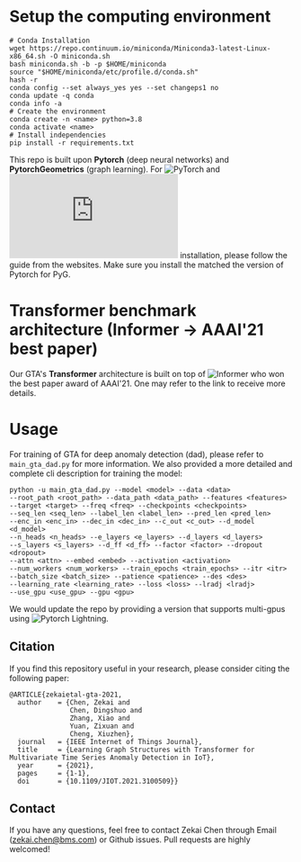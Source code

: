 # Setup the computing environment
```shell
# Conda Installation
wget https://repo.continuum.io/miniconda/Miniconda3-latest-Linux-x86_64.sh -O miniconda.sh
bash miniconda.sh -b -p $HOME/miniconda
source "$HOME/miniconda/etc/profile.d/conda.sh"
hash -r
conda config --set always_yes yes --set changeps1 no
conda update -q conda
conda info -a
# Create the environment
conda create -n <name> python=3.8
conda activate <name>
# Install independencies
pip install -r requirements.txt
```
This repo is built upon **Pytorch** (deep neural networks) and **PytorchGeometrics** (graph learning). For ![PyTorch](https://pytorch.org) and ![PyG](https://pytorch-geometric.readthedocs.io/en/latest/notes/installation.html) installation, please follow the guide from the websites. Make sure you install the matched the version of Pytorch for PyG.

# Transformer benchmark architecture (Informer -> AAAI'21 best paper)
Our GTA's **Transformer** architecture is built on top of ![**Informer**](https://github.com/zhouhaoyi/Informer2020) who won the best paper award of AAAI'21. One may refer to the link to receive more details.

# Usage
For training of GTA for deep anomaly detection (dad), please refer to `main_gta_dad.py` for more information.
We also provided a more detailed and complete cli description for training the model:
```
python -u main_gta_dad.py --model <model> --data <data>
--root_path <root_path> --data_path <data_path> --features <features>
--target <target> --freq <freq> --checkpoints <checkpoints>
--seq_len <seq_len> --label_len <label_len> --pred_len <pred_len>
--enc_in <enc_in> --dec_in <dec_in> --c_out <c_out> --d_model <d_model>
--n_heads <n_heads> --e_layers <e_layers> --d_layers <d_layers>
--s_layers <s_layers> --d_ff <d_ff> --factor <factor> --dropout <dropout> 
--attn <attn> --embed <embed> --activation <activation>
--num_workers <num_workers> --train_epochs <train_epochs> --itr <itr>
--batch_size <batch_size> --patience <patience> --des <des>
--learning_rate <learning_rate> --loss <loss> --lradj <lradj>
--use_gpu <use_gpu> --gpu <gpu>
```
We would update the repo by providing a version that supports multi-gpus using ![Pytorch Lightning](https://www.pytorchlightning.ai).

## Citation
If you find this repository useful in your research, please consider citing the following paper:

```
@ARTICLE{zekaietal-gta-2021,
  author    = {Chen, Zekai and
               Chen, Dingshuo and
               Zhang, Xiao and 
               Yuan, Zixuan and 
               Cheng, Xiuzhen},
  journal   = {IEEE Internet of Things Journal}, 
  title     = {Learning Graph Structures with Transformer for Multivariate Time Series Anomaly Detection in IoT}, 
  year      = {2021},
  pages     = {1-1},
  doi       = {10.1109/JIOT.2021.3100509}}
```

## Contact
If you have any questions, feel free to contact Zekai Chen through Email (zekai.chen@bms.com) or Github issues. Pull requests are highly welcomed!
